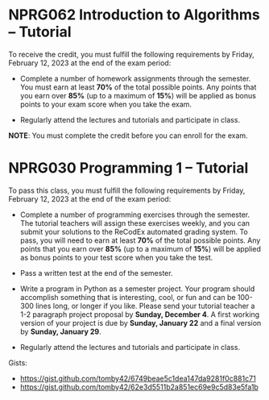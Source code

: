 # NPRG062 Introduction to Algorithms – Tutorial 

To receive the credit, you must fulfill the following requirements by Friday, February 12, 2023 at the end of the exam period:
 - Complete a number of homework assignments through the semester. You must earn at least __70%__ of the total possible points. Any points that you earn over __85%__ (up to a maximum of __15%__) will be applied as bonus points to your exam score when you take the exam.

 - Regularly attend the lectures and tutorials and participate in class.

__NOTE__: You must complete the credit before you can enroll for the exam.


# NPRG030 Programming 1 – Tutorial 

To pass this class, you must fulfill the following requirements by Friday, February 12, 2023 at the end of the exam period:

- Complete a number of programming exercises through the semester. The tutorial teachers will assign these exercises weekly, and you can submit your solutions to the ReCodEx automated grading system. To pass, you will need to earn at least __70%__ of the total possible points. Any points that you earn over __85%__ (up to a maximum of __15%__) will be applied as bonus points to your test score when you take the test.

- Pass a written test at the end of the semester.

- Write a program in Python as a semester project. Your program should accomplish something that is interesting, cool, or fun and can be 100-300 lines long, or longer if you like. Please send your tutorial teacher a 1-2 paragraph project proposal by __Sunday, December 4__. A first working version of your project is due by __Sunday, January 22__ and a final version by __Sunday, January 29__.

- Regularly attend the lectures and tutorials and participate in class.


Gists:
* https://gist.github.com/tomby42/6749beae5c1dea147da9281f0c881c71
* https://gist.github.com/tomby42/62e3d5511b2a851ec69e9c5d83e5fa1b
